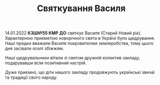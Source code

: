 ﻿---
title: Святкування Василя
---

14.01.2022 **КЗШ№55 КМР ДО** святкує Василя (Старий Новий рік). Характерною прикметою новорічного свята в Україні було щедрування. Наші предки вважали Василя покровителем землеробства, тому цього дня засівали оселі збіжжям.

Наші щедрувальники вітали зі святом дружній колектив закладу, подарувавши всім позитивний настрій.

Дуже приємно, що діти нашого закладу продовжують українські звичаї та традиції свого народу.

<youtube id="-PIcXW2LWQI" />

<slideshow />
